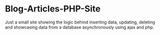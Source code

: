 # Blog-Articles-PHP-Site
Just a small site showing the logic behind inserting data, updating, deleting and showcasing data from a database asynchronously using ajax and php.
